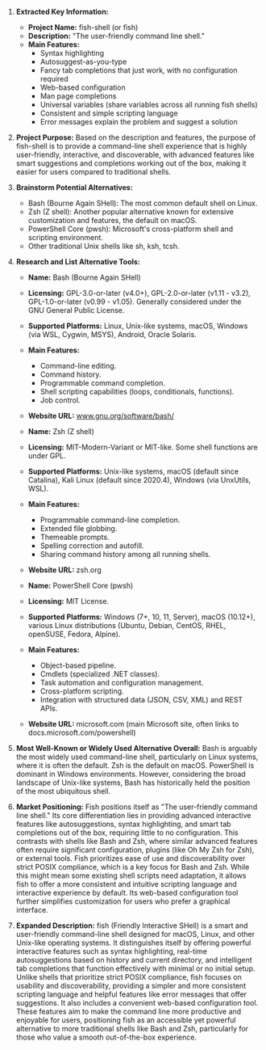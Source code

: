 1.  **Extracted Key Information:**
    *   **Project Name:** fish-shell (or fish)
    *   **Description:** "The user-friendly command line shell."
    *   **Main Features:**
        *   Syntax highlighting
        *   Autosuggest-as-you-type
        *   Fancy tab completions that just work, with no configuration required
        *   Web-based configuration
        *   Man page completions
        *   Universal variables (share variables across all running fish shells)
        *   Consistent and simple scripting language
        *   Error messages explain the problem and suggest a solution

2.  **Project Purpose:** Based on the description and features, the purpose of fish-shell is to provide a command-line shell experience that is highly user-friendly, interactive, and discoverable, with advanced features like smart suggestions and completions working out of the box, making it easier for users compared to traditional shells.

3.  **Brainstorm Potential Alternatives:**
    *   Bash (Bourne Again SHell): The most common default shell on Linux.
    *   Zsh (Z shell): Another popular alternative known for extensive customization and features, the default on macOS.
    *   PowerShell Core (pwsh): Microsoft's cross-platform shell and scripting environment.
    *   Other traditional Unix shells like sh, ksh, tcsh.

4.  **Research and List Alternative Tools:**

    *   **Name:** Bash (Bourne Again SHell)
    *   **Licensing:** GPL-3.0-or-later (v4.0+), GPL-2.0-or-later (v1.11 - v3.2), GPL-1.0-or-later (v0.99 - v1.05). Generally considered under the GNU General Public License.
    *   **Supported Platforms:** Linux, Unix-like systems, macOS, Windows (via WSL, Cygwin, MSYS), Android, Oracle Solaris.
    *   **Main Features:**
        *   Command-line editing.
        *   Command history.
        *   Programmable command completion.
        *   Shell scripting capabilities (loops, conditionals, functions).
        *   Job control.
    *   **Website URL:** www.gnu.org/software/bash/

    *   **Name:** Zsh (Z shell)
    *   **Licensing:** MIT-Modern-Variant or MIT-like. Some shell functions are under GPL.
    *   **Supported Platforms:** Unix-like systems, macOS (default since Catalina), Kali Linux (default since 2020.4), Windows (via UnxUtils, WSL).
    *   **Main Features:**
        *   Programmable command-line completion.
        *   Extended file globbing.
        *   Themeable prompts.
        *   Spelling correction and autofill.
        *   Sharing command history among all running shells.
    *   **Website URL:** zsh.org

    *   **Name:** PowerShell Core (pwsh)
    *   **Licensing:** MIT License.
    *   **Supported Platforms:** Windows (7+, 10, 11, Server), macOS (10.12+), various Linux distributions (Ubuntu, Debian, CentOS, RHEL, openSUSE, Fedora, Alpine).
    *   **Main Features:**
        *   Object-based pipeline.
        *   Cmdlets (specialized .NET classes).
        *   Task automation and configuration management.
        *   Cross-platform scripting.
        *   Integration with structured data (JSON, CSV, XML) and REST APIs.
    *   **Website URL:** microsoft.com (main Microsoft site, often links to docs.microsoft.com/powershell)

5.  **Most Well-Known or Widely Used Alternative Overall:** Bash is arguably the most widely used command-line shell, particularly on Linux systems, where it is often the default. Zsh is the default on macOS. PowerShell is dominant in Windows environments. However, considering the broad landscape of Unix-like systems, Bash has historically held the position of the most ubiquitous shell.

6.  **Market Positioning:** Fish positions itself as "The user-friendly command line shell." Its core differentiation lies in providing advanced interactive features like autosuggestions, syntax highlighting, and smart tab completions out of the box, requiring little to no configuration. This contrasts with shells like Bash and Zsh, where similar advanced features often require significant configuration, plugins (like Oh My Zsh for Zsh), or external tools. Fish prioritizes ease of use and discoverability over strict POSIX compliance, which is a key focus for Bash and Zsh. While this might mean some existing shell scripts need adaptation, it allows fish to offer a more consistent and intuitive scripting language and interactive experience by default. Its web-based configuration tool further simplifies customization for users who prefer a graphical interface.

7.  **Expanded Description:** fish (Friendly Interactive SHell) is a smart and user-friendly command-line shell designed for macOS, Linux, and other Unix-like operating systems. It distinguishes itself by offering powerful interactive features such as syntax highlighting, real-time autosuggestions based on history and current directory, and intelligent tab completions that function effectively with minimal or no initial setup. Unlike shells that prioritize strict POSIX compliance, fish focuses on usability and discoverability, providing a simpler and more consistent scripting language and helpful features like error messages that offer suggestions. It also includes a convenient web-based configuration tool. These features aim to make the command line more productive and enjoyable for users, positioning fish as an accessible yet powerful alternative to more traditional shells like Bash and Zsh, particularly for those who value a smooth out-of-the-box experience.